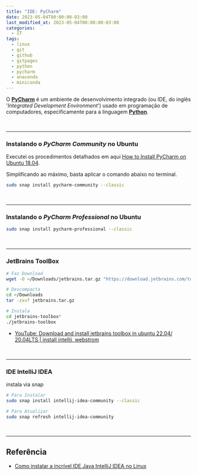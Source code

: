 ```yaml
---
title: "IDE: PyCharm"
date: 2023-05-04T00:00:00-03:00
last_modified_at: 2023-05-04T00:00:00-03:00
categories:
  - IT
tags:
  - linux
  - git
  - github
  - gitpages
  - python
  - pycharm
  - anaconda
  - miniconda
---
```


O [**PyCharm**](https://www.jetbrains.com/pycharm/) é um ambiente de desenvolvimento integrado (ou IDE, do inglês '_Integrated Development Environment_') usado em programação de computadores, especificamente para a linguagem [**Python**](https://www.python.org/).

<br>

---

### Instalando o _PyCharm Community_ no Ubuntu

Executei os procedimentos detalhados em aqui [How to Install PyCharm on Ubuntu 18.04](https://linuxize.com/post/how-to-install-pycharm-on-ubuntu-18-04/).

Simplificando ao máximo, basta aplicar o comando abaixo no terminal.

```bash
sudo snap install pycharm-community --classic
```

<br>

---

### Instalando o _PyCharm Professional_ no Ubuntu

```bash
sudo snap install pycharm-professional --classic
```

<br>

---

### JetBrains ToolBox

```bash
# Faz Download
wget -O ~/Downloads/jetbrains.tar.gz "https://download.jetbrains.com/toolbox/jetbrains-toolbox-1.22.10774.tar.gz"

# Descompacta
cd ~/Downloads
tar -zxvf jetbrains.tar.gz

# Instala
cd jetbrains-toolbox*
./jetbrains-toolbox
```

- [YouTube: Download and install jetbrains toolbox in ubuntu 22.04/ 20.04LTS | install intellij, webstrom](https://www.youtube.com/watch?v=gZ_XtkcPSHY)

<br>

---

### IDE IntelliJ IDEA

instala via snap

```bash
# Para Instalar
sudo snap install intellij-idea-community --classic

# Para Atualizar
sudo snap refresh intellij-idea-community
```

<br>

---

## Referência

- [Como instalar a incrível IDE Java IntelliJ IDEA no Linux](https://www.edivaldobrito.com.br/ide-intellij-idea-no-ubuntu-debian/)
